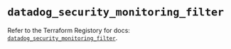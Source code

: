 # `datadog_security_monitoring_filter`

Refer to the Terraform Registory for docs: [`datadog_security_monitoring_filter`](https://registry.terraform.io/providers/datadog/datadog/3.32.0/docs/resources/security_monitoring_filter).
